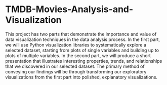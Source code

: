 # TMDB-Movies-Analysis-and-Visualization
This project has two parts that demonstrate the importance and value of data visualization techniques in the data analysis process. In the first part, we will use Python visualization libraries to systematically explore a selected dataset, starting from plots of single variables and building up to plots of multiple variables. In the second part, we will produce a short presentation that illustrates interesting properties, trends, and relationships that we discovered in our selected dataset. The primary method of conveying our findings will be through transforming our exploratory visualizations from the first part into polished, explanatory visualizations.
